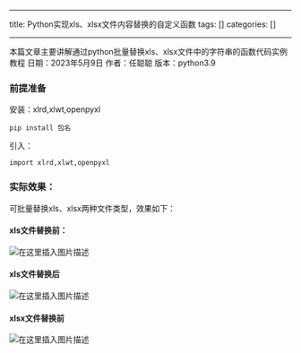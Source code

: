
--- 
title:  Python实现xls、xlsx文件内容替换的自定义函数 
tags: []
categories: [] 

---
>  
 本篇文章主要讲解通过python批量替换xls、xlsx文件中的字符串的函数代码实例教程 日期：2023年5月9日 作者：任聪聪 版本：python3.9 


### 前提准备

安装：xlrd,xlwt,openpyxl

```
pip install 包名

```

引入：

```
import xlrd,xlwt,openpyxl

```

### 实际效果：

可批量替换xls、xlsx两种文件类型，效果如下：

#### xls文件替换前：

<img src="https://img-blog.csdnimg.cn/d30bf9da179b45b1909b51574a2f441c.png" alt="在这里插入图片描述">

#### xls文件替换后

<img src="https://img-blog.csdnimg.cn/def3269025244ae798de8bb12f01717d.png" alt="在这里插入图片描述">

#### xlsx文件替换前

<img src="https://img-blog.csdnimg.cn/a702249113214c3a8ebd80029c76b32e.png" alt="在这里插入图片描述">

#### 
